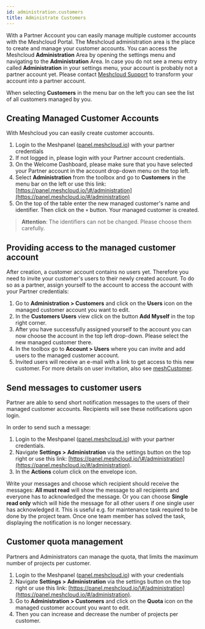 ```yaml
---
id: administration.customers
title: Administrate Customers
---
```


With a Partner Account you can easily manage multiple customer accounts with the Meshcloud Portal. The Meshcloud administration area is the
place to create and manage your customer accounts. You can access the Meshcloud **Administration** Area by opening the settings menu and
navigating to the **Administration** Area. In case you do not see a menu entry called **Administration** in your settings menu, your account
is probably not a partner account yet. Please contact [Meshcloud Support](https://support.meshcloud.io) to transform your account into a
partner account.

When selecting **Customers** in the menu bar on the left you can see the list of all customers managed by you.

## Creating Managed Customer Accounts

With Meshcloud you can easily create customer accounts.

1. Login to the Meshpanel \([panel.meshcloud.io](https://panel.meshcloud.io)\) with your partner credentials
2. If not logged in, please login with your Partner account credentials.
3. On the Welcome Dashboard, please make sure that you have selected your Partner account in the account drop-down menu on the top left.
4. Select **Administration** from the toolbox and go to **Customers** in the menu bar on the left or use this link:
   [https://panel.meshcloud.io/\#/administration](https://panel.meshcloud.io/#/administration)
5. On the top of the table enter the new managed customer's name and identifier. Then click on the `+` button. Your managed customer is created.

> **Attention**: The identifiers can not be changed. Please choose them carefully.

## Providing access to the managed customer account

After creation, a customer account contains no users yet. Therefore you need to invite your customer's users to their newly created account.
To do so as a partner, assign yourself to the account to access the account with your Partner credentials:

1. Go to **Administration &gt; Customers** and click on the **Users** icon on the managed customer account you want to edit.
2. In the **Customers Users** view click on the button **Add Myself** in the top right corner.
3. After you have successfully assigned yourself to the account you can now choose the account in the top left drop-down. Please select the
   new managed customer there.
4. In the toolbox go to **Account &gt; Users** where you can invite and add users to the managed customer account.
5. Invited users will receive an e-mail with a link to get access to this new customer. For more details on user invitation, also see [meshCustomer](meshcloud.customer.md).

## Send messages to customer users

Partner are able to send short notification messages to the users of their managed customer accounts. Recipients will see these notifications
upon login.

In order to send such a message:

1. Login to the Meshpanel \([panel.meshcloud.io](https://panel.meshcloud.io)\) with your partner credentials.
2. Navigate **Settings &gt; Administration** via the settings button on the top right or use this link:
   [https://panel.meshcloud.io/\#/administration](https://panel.meshcloud.io/#/administration).
3. In the **Actions** colum click on the envelope icon.

Write your messages and choose which recipient should receive the messages: **All must read** will show the message to all recipients and everyone has
to acknowledged the message. Or you can choose **Single read only** which will hide the message for all other users if one single user has acknowledged
it. This is useful e.g. for maintenance task required to be done by the project team. Once one team member has solved the task, displaying the
notification is no longer necessary.

## Customer quota management

Partners and Administrators can manage the quota, that limits the maximum number of projects per customer.

1. Login to the Meshpanel \([panel.meshcloud.io](https://panel.meshcloud.io)\) with your credentials
2. Navigate **Settings &gt; Administration** via the settings button on the top right or use this link:
   [https://panel.meshcloud.io/\#/administration](https://panel.meshcloud.io/#/administration).
3. Go to **Administration &gt; Customers** and click on the **Quota** icon on the managed customer account you want to edit.
4. Then you can increase and decrease the number of projects per customer.